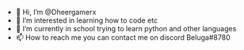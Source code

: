 - 👋 Hi, I’m @Dheergamerx
- 👀 I’m interested in learning how to code etc
- 🌱 I’m currently in school trying to learn python and other languages
- 📫 How to reach me you can contact me on discord BeIuga#8780

<!---
Dheergamerx/Dheergamerx is a ✨ special ✨ repository because its `README.md` (this file) appears on your GitHub profile.
You can click the Preview link to take a look at your changes.
--->
